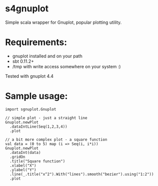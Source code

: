 s4gnuplot
=========

Simple scala wrapper for Gnuplot, popular plotting utility.

# Requirements:
* gnuplot installed and on your path
* sbt 0.11.2+
* /tmp with write access somewhere on your system :)

Tested with gnuplot 4.4

# Sample usage:

    import sgnuplot.Gnuplot
        
    // simple plot - just a straight line
    Gnuplot.newPlot
      .dataIntLine(Seq(1,2,3,4))
      .plot
    
    // a bit more complex plot - a square function
    val data = (0 to 5) map (i => Seq(i, i*i))
    Gnuplot.newPlot
      .dataInt(data)
      .gridOn
      .title("Square function")
      .xlabel("X")
      .ylabel("Y")
      .line(_.title("x^2").With("lines").smooth("bezier").using("1:2"))
      .plot
    